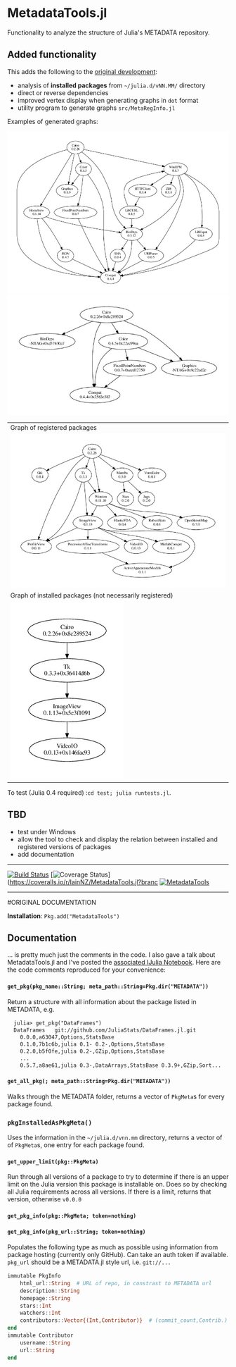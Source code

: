 MetadataTools.jl
================

Functionality to analyze the structure of Julia's METADATA repository.


## Added functionality

This adds the following to the <A HREF="https://github.com/IainNZ/MetadataTools.jl">original development</A>:
- analysis of **installed packages** from `~/julia.d/vNN.MM/` directory
- direct or reverse dependencies
- improved vertex display when generating graphs in `dot` format
- utility program to generate graphs  `src/MetaRegInfo.jl`

Examples of generated graphs: 
<TABLE>
<TR> <TD COLSPAN=2>Graph of registered packages
<TR>
   <IMG SRC="https://github.com/AlainLich/MetadataTools.jl/blob/supportInstalled/test/dotImgs/A1.jpg">
<TD> 
   <IMG SRC="https://github.com/AlainLich/MetadataTools.jl/blob/supportInstalled/test/dotImgs/A1rev.jpg">
<TR> <TD COLSPAN=2> Graph of installed packages (not necessarily registered)
<TR>
   <IMG SRC="https://github.com/AlainLich/MetadataTools.jl/blob/supportInstalled/test/dotImgs/B1.jpg">
<TD> 
   <IMG SRC="https://github.com/AlainLich/MetadataTools.jl/blob/supportInstalled/test/dotImgs/B1rev.jpg">
</TABLE>

To test (Julia 0.4 required) :`cd test; julia runtests.jl`. 

## TBD
- test under Windows
- allow the tool to check and display the relation between installed and 
  registered versions of packages
- add documentation 
----

[![Build Status](https://travis-ci.org/IainNZ/MetadataTools.jl.svg?branch=master)](https://travis-ci.org/IainNZ/MetadataTools.jl)
[![Coverage Status](https://coveralls.io/repos/IainNZ/MetadataTools.jl/badge.svg?branch=master)](https://coveralls.io/r/IainNZ/MetadataTools.jl?branc
[![MetadataTools](http://pkg.julialang.org/badges/MetadataTools_release.svg)](http://pkg.julialang.org/?pkg=MetadataTools&ver=release)

----
#ORIGINAL DOCUMENTATION

**Installation**: `Pkg.add("MetadataTools")`


## Documentation

... is pretty much just the comments in the code. I also gave a talk about MetadataTools.jl and I've posted the [associated IJulia Notebook](http://iaindunning.com/2014/metadatatools.html). Here are the code comments reproduced for your convenience:

#### `get_pkg(pkg_name::String; meta_path::String=Pkg.dir("METADATA"))`

Return a structure with all information about the package listed in METADATA, e.g.
```
  julia> get_pkg("DataFrames")
  DataFrames   git://github.com/JuliaStats/DataFrames.jl.git 
    0.0.0,a63047,Options,StatsBase
    0.1.0,7b1c6b,julia 0.1- 0.2-,Options,StatsBase
    0.2.0,b5f0fe,julia 0.2-,GZip,Options,StatsBase
    ...
    0.5.7,a8ae61,julia 0.3-,DataArrays,StatsBase 0.3.9+,GZip,Sort...
```

#### `get_all_pkg(; meta_path::String=Pkg.dir("METADATA"))`
Walks through the METADATA folder, returns a vector of `PkgMeta`s
for every package found.

###  `pkgInstalledAsPkgMeta()`
Uses the information in the `~/julia.d/vnn.mm` directory, returns a
vector of of `PkgMeta`s, one entry for each package found.

#### `get_upper_limit(pkg::PkgMeta)`
Run through all versions of a package to try to determine if there
is an upper limit on the Julia version this package is installable
on. Does so by checking all Julia requirements across all versions.
If there is a limit, returns that version, otherwise `v0.0.0`


#### `get_pkg_info(pkg::PkgMeta; token=nothing)`
#### `get_pkg_info(pkg_url::String; token=nothing)`
Populates the following type as much as possible using information
from package hosting (currently only GitHub). Can take an auth
token if available. `pkg_url` should be a METADATA.jl style url, 
i.e. ``git://...``

```julia
immutable PkgInfo
    html_url::String  # URL of repo, in constrast to METADATA url
    description::String
    homepage::String
    stars::Int
    watchers::Int
    contributors::Vector{(Int,Contributor)}  # (commit_count,Contrib.)
end
immutable Contributor
    username::String
    url::String
end
```
